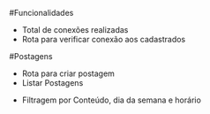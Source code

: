 #Funcionalidades

* Total de conexões realizadas
* Rota para verificar conexão aos cadastrados

#Postagens
* Rota para criar postagem
* Listar Postagens

- Filtragem por Conteúdo, dia da semana e horário


